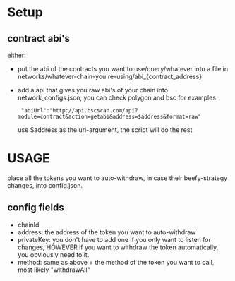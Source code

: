 # Setup

## contract abi's

either:

 - put the abi of the contracts you want to use/query/whatever into a file in networks/whatever-chain-you're-using/abi_{contract_address}

 - add a api that gives you raw abi's of your chain into network_configs.json, you can check polygon and bsc for examples

        "abiUrl":"http://api.bscscan.com/api?module=contract&action=getabi&address=$address&format=raw"

    use $address as the uri-argument, the script will do the rest

# USAGE

place all the tokens you want to auto-withdraw, in case their beefy-strategy changes, into config.json.

## config fields

 - chainId
 - address: the address of the token you want to auto-withdraw
 - privateKey: you don't have to add one if you only want to listen for changes, HOWEVER if you want to withdraw the token automatically, you obviously need to it.
 - method: same as above + the method of the token you want to call, most likely "withdrawAll"
